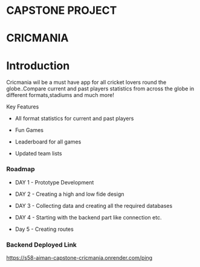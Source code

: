 CAPSTONE PROJECT
============

CRICMANIA
============


Introduction
============

Cricmania wil be a must have app for all cricket lovers round the globe..Compare current and past players statistics from across the globe in different formats,stadiums and much more!

Key Features

-   All format statistics for current and past players 

-   Fun Games 

-   Leaderboard for all games 

-   Updated team lists

### Roadmap

-   DAY 1 - Prototype Development

-   DAY 2 - Creating a high and low fide design  

-   DAY 3 - Collecting data and creating all the required databases

-   DAY 4 - Starting with the backend part like connection etc.

-   Day 5 - Creating routes

### Backend Deployed Link

https://s58-aiman-capstone-cricmania.onrender.com/ping